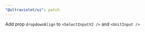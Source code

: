 ```yaml
---
"@ultraviolet/ui": patch
---
```


Add prop `dropdownAlign` to `<SelectInputV2 />` and `<UnitInput />`